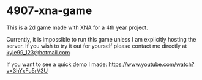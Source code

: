 # 4907-xna-game
This is a 2d game made with XNA for a 4th year project.

Currently, it is impossible to run this game unless I am explicitly hosting the server. If you wish to try it out for yourself please contact me directly at kyle99_123@hotmail.com

If you want to see a quick demo I made: https://www.youtube.com/watch?v=3hYxFu5rV3U



